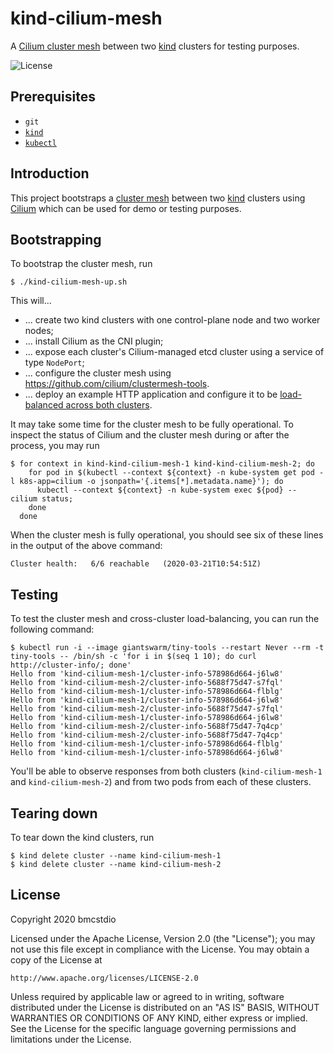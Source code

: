 # kind-cilium-mesh

A [Cilium cluster mesh](https://docs.cilium.io/en/v1.7/gettingstarted/clustermesh/) between two [kind](https://github.com/kubernetes-sigs/kind) clusters for testing purposes.

![License](https://img.shields.io/github/license/bmcstdio/kubectl-topology)

## Prerequisites

* `git`
* [`kind`](https://kind.sigs.k8s.io/docs/user/quick-start/)
* [`kubectl`](https://kubernetes.io/docs/tasks/tools/install-kubectl/)

## Introduction

This project bootstraps a [cluster mesh](https://docs.cilium.io/en/v1.7/gettingstarted/clustermesh/) between two [kind](https://github.com/kubernetes-sigs/kind) clusters using [Cilium](https://cilium.io) which can be used for demo or testing purposes.

## Bootstrapping

To bootstrap the cluster mesh, run

```shell
$ ./kind-cilium-mesh-up.sh
```

This will...

* ... create two kind clusters with one control-plane node and two worker nodes;
* ... install Cilium as the CNI plugin;
* ... expose each cluster's Cilium-managed etcd cluster using a service of type `NodePort`;
* ... configure the cluster mesh using https://github.com/cilium/clustermesh-tools.
* ... deploy an example HTTP application and configure it to be [load-balanced across both clusters](https://docs.cilium.io/en/v1.7/gettingstarted/clustermesh/#load-balancing-with-global-services).

It may take some time for the cluster mesh to be fully operational.
To inspect the status of Cilium and the cluster mesh during or after the process, you may run

```shell
$ for context in kind-kind-cilium-mesh-1 kind-kind-cilium-mesh-2; do                                                                                      
    for pod in $(kubectl --context ${context} -n kube-system get pod -l k8s-app=cilium -o jsonpath='{.items[*].metadata.name}'); do
      kubectl --context ${context} -n kube-system exec ${pod} -- cilium status;
    done
  done
```

When the cluster mesh is fully operational, you should see six of these lines in the output of the above command:

```
Cluster health:   6/6 reachable   (2020-03-21T10:54:51Z)
```

## Testing

To test the cluster mesh and cross-cluster load-balancing, you can run the following command:

```shell
$ kubectl run -i --image giantswarm/tiny-tools --restart Never --rm -t tiny-tools -- /bin/sh -c 'for i in $(seq 1 10); do curl http://cluster-info/; done'
Hello from 'kind-cilium-mesh-1/cluster-info-578986d664-j6lw8'
Hello from 'kind-cilium-mesh-2/cluster-info-5688f75d47-s7fql'
Hello from 'kind-cilium-mesh-1/cluster-info-578986d664-flblg'
Hello from 'kind-cilium-mesh-1/cluster-info-578986d664-j6lw8'
Hello from 'kind-cilium-mesh-2/cluster-info-5688f75d47-s7fql'
Hello from 'kind-cilium-mesh-1/cluster-info-578986d664-j6lw8'
Hello from 'kind-cilium-mesh-2/cluster-info-5688f75d47-7q4cp'
Hello from 'kind-cilium-mesh-2/cluster-info-5688f75d47-7q4cp'
Hello from 'kind-cilium-mesh-1/cluster-info-578986d664-flblg'
Hello from 'kind-cilium-mesh-1/cluster-info-578986d664-j6lw8'
```

You'll be able to observe responses from both clusters (`kind-cilium-mesh-1` and `kind-cilium-mesh-2`) and from two pods from each of these clusters.

## Tearing down

To tear down the kind clusters, run

```shell
$ kind delete cluster --name kind-cilium-mesh-1
$ kind delete cluster --name kind-cilium-mesh-2
```

## License

Copyright 2020 bmcstdio

Licensed under the Apache License, Version 2.0 (the "License");
you may not use this file except in compliance with the License.
You may obtain a copy of the License at

    http://www.apache.org/licenses/LICENSE-2.0

Unless required by applicable law or agreed to in writing, software
distributed under the License is distributed on an "AS IS" BASIS,
WITHOUT WARRANTIES OR CONDITIONS OF ANY KIND, either express or implied.
See the License for the specific language governing permissions and
limitations under the License.
